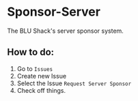 # Sponsor-Server

The BLU Shack's server sponsor system.

## How to do:

1. Go to ``Issues``
2. Create new Issue
3. Select the Issue ``Request Server Sponsor``
4. Check off things.
